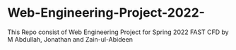 # Web-Engineering-Project-2022-
This Repo consist of Web Engineering Project for Spring 2022 FAST CFD by M Abdullah, Jonathan and Zain-ul-Abideen
